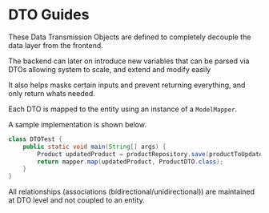 # DTO Guides

These Data Transmission Objects are defined to completely decouple the data layer from the frontend.

The backend can later on introduce new variables that can be parsed via DTOs allowing system to scale, and extend and
modify easily

It also helps masks certain inputs and prevent returning everything, and only return whats needed.

Each DTO is mapped to the entity using an instance of a `ModelMapper`.

A sample implementation is shown below.

```java
class DTOTest {
    public static void main(String[] args) {
        Product updatedProduct = productRepository.save(productToUpdate);
        return mapper.map(updatedProduct, ProductDTO.class);
    }
}
```

All relationships (associations (bidirectional/unidirectional)) are maintained at DTO level and not coupled to an
entity.